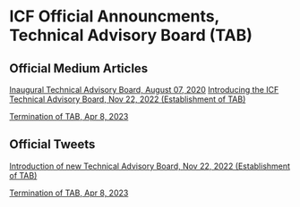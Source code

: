 # ICF Official Announcments, Technical Advisory Board (TAB)

## Official Medium Articles

[Inaugural Technical Advisory Board, August 07, 2020](https://medium.com/the-interchain-foundation/inaugural-technical-advisory-board-f4202ee2183c)
[Introducing the ICF Technical Advisory Board, Nov 22, 2022
(Establishment of TAB)](https://medium.com/the-interchain-foundation/introducing-the-icf-technical-advisory-board-9495d4727585) 

[Termination of TAB, Apr 8, 2023](https://medium.com/the-interchain-foundation/a-note-on-the-technical-advisory-board-6893fa6c86a5) 


## Official Tweets

[Introduction of new Technical Advisory Board, Nov 22, 2022
(Establishment of TAB)](https://twitter.com/interchain_io/status/1595080996286009344?t=pVZZhz3Nqmj1DYM1PxEvSg&s=19) 

[Termination of TAB, Apr 8, 2023](https://twitter.com/interchain_io/status/1644753299873185792?t=1Fs-1dfi0xdxdiE7iyFtJA&s=19) 

